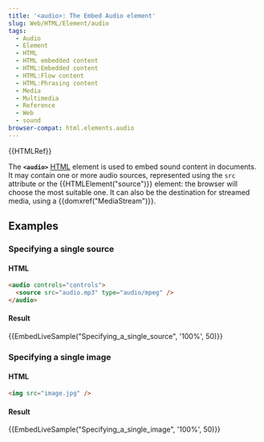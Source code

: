```yaml
---
title: '<audio>: The Embed Audio element'
slug: Web/HTML/Element/audio
tags:
  - Audio
  - Element
  - HTML
  - HTML embedded content
  - HTML:Embedded content
  - HTML:Flow content
  - HTML:Phrasing content
  - Media
  - Multimedia
  - Reference
  - Web
  - sound
browser-compat: html.elements.audio
---
```


{{HTMLRef}}

The **`<audio>`** [HTML](/en-US/docs/Web/HTML) element is used to embed sound content in documents. It may contain one or more audio sources, represented using the `src` attribute or the {{HTMLElement("source")}} element: the browser will choose the most suitable one. It can also be the destination for streamed media, using a {{domxref("MediaStream")}}.

## Examples

### Specifying a single source

#### HTML

```html
<audio controls="controls">
  <source src="audio.mp3" type="audio/mpeg" />
</audio>
```

#### Result

{{EmbedLiveSample("Specifying_a_single_source", '100%', 50)}}

### Specifying a single image

#### HTML

```html
<img src="image.jpg" />
```

#### Result

{{EmbedLiveSample("Specifying_a_single_image", '100%', 50)}}
